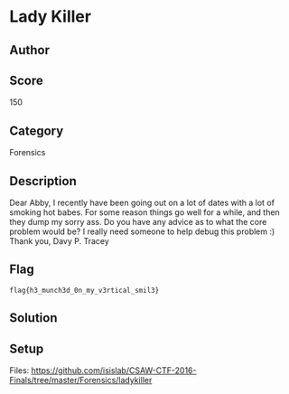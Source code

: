 # Lady Killer
## Author

## Score
150
## Category
Forensics
## Description
Dear Abby,
I recently have been going out on a lot of dates with a lot of smoking hot babes. For some reason things go well for a while, and then they dump my sorry ass. Do you have any advice as to what the core problem would be? I really need someone to help debug this problem :)
Thank you,
Davy P. Tracey
## Flag
`flag{h3_munch3d_0n_my_v3rtical_smil3}`
## Solution

## Setup
Files: https://github.com/isislab/CSAW-CTF-2016-Finals/tree/master/Forensics/ladykiller